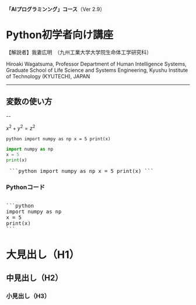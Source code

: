 **「AIプログラミンング」コース**（Ver 2.9）

# Python初学者向け講座

【解説者】我妻広明　（九州工業大学大学院生命体工学研究科）

Hiroaki  Wagatsuma, Professor
Department of Human Intelligence Systems,
Graduate School of Life Science and Systems Engineering,
Kyushu Institute of Technology   (KYUTECH), JAPAN

---

## 変数の使い方

--


$x^2 + y^2 = z^2$


```python import numpy as np x = 5 print(x) ```

```python
import numpy as np
x = 5
print(x)
```

<pre> ```python import numpy as np x = 5 print(x) ``` </pre>

### Pythonコード
<pre> 
```python
import numpy as np
x = 5
print(x)
```
</pre> 

# 大見出し（H1）

## 中見出し（H2）

### 小見出し（H3）
